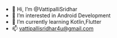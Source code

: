 - 👋 Hi, I’m @VattipalliSridhar
- 👀 I’m interested in Android Development
- 🌱 I’m currently learning Kotlin,Flutter
- 📫 vattipallisridhar4u@gmail.com


<!---
VattipalliSridhar/VattipalliSridhar is a ✨ special ✨ repository because its `README.md` (this file) appears on your GitHub profile.
You can click the Preview link to take a look at your changes.
--->
